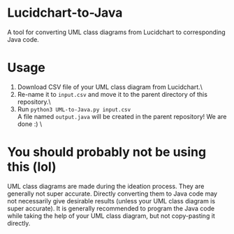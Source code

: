 # Lucidchart-to-Java

A tool for converting UML class diagrams from Lucidchart to corresponding Java code.

# Usage
1. Download CSV file of your UML class diagram from Lucidchart.\
2. Re-name it to `input.csv` and move it to the parent directory of this repository.\
3. Run `python3 UML-to-Java.py input.csv`\
A file named `output.java` will be created in the parent repository! We are done :) \

# You should probably not be using this (lol)
UML class diagrams are made during the ideation process. They are generally not super accurate. Directly converting them to Java code may not necessarily give desirable results (unless your UML class diagram is super accurate). It is generally recommended to program the Java code while taking the help of your UML class diagram, but not copy-pasting it directly.
